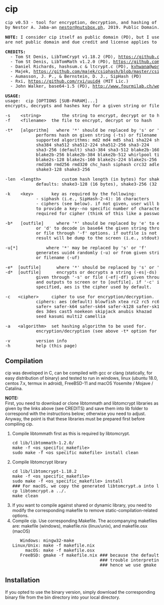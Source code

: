 # cip
<pre>
cip v0.53 - tool for encryption, decryption, and hashing of given string or file
by Nestor A. Jaba-an <a href="mailto:nestor@nutsbox.ph">nestor@nutsbox.ph</a>, 2019. Public Domain.

<b>NOTE:</b> I consider cip itself as public domain (PD), but I used some libraries that
are not public domain and due credit and license applies to these libraries.

<b>CREDITS:</b>
  - Tom St Denis, LibTomCrypt v1.18.2 (PD), <a href="https://github.com/libtom/libtomcrypt">https://github.com/libtom/libtomcrypt</a>
  - Tom St Denis, LibTomMath v1.2.0 (PD), <a href="https://github.com/libtom/libtommath">https://github.com/libtom/libtommath</a>
  - Daniel Richards, hashsum.c & ltcrypt.c (PD), <a href="mailto:kyhwana@world-net.co.nz">kyhwana@world-net.co.nz</a>
  - Majek, <a href="https://github.com/majek/csiphash/blob/master/csiphash.c">https://github.com/majek/csiphash/blob/master/csiphash.c</a> (MIT Lic.)
  - Aumasson, J. P., & Bernstein, D. J., SipHash (PD)
  - Rxi, <a href="https://github.com/rxi/uuid4">https://github.com/rxi/uuid4</a> (MIT Lic.)
  - John Walker, base64-1.5 (PD), <a href="http://www.fourmilab.ch/webtools/base64/index.html">http://www.fourmilab.ch/webtools/base64/index.html</a>

<b>USAGE:</b>
usage:	cip [OPTIONS [SUB-PARAM]...]
encrypts, decrypts and hashes key for a given string or file

-s    &lt;string&gt;		the string to encrypt, decrypt or to hash
-f    &lt;filename&gt;	the file to encrypt, decrypt or to hash

-t*   [algorithm]	where '*' should be replaced by 's' or 'f'
			performs hash on given string (-ts) or filename (-tf)
			supported algorithms: md2 md4 md5 sha1 sha224 sha256
			sha384 sha512 sha512-224 sha512-256 sha3-224
			sha3-256 (default) sha3-384 sha3-512 blake2b-160
			blake2b-256 blake2b-384 blake2b-512 whirlpool tiger
			blake2s-128 blake2s-160 blake2s-224 blake2s-256 rmd128
			rmd160 rmd256 rmd320 chc_hash siphash crc32 adler32
			shake3-128 shake3-256
      
-len  &lt;length&gt;		custom hash length (in bytes) for shake3-128/256.
			defaults: shake3-128 (16 bytes), shake3-256 (32 bytes)

-k    &lt;key&gt;		key as required by the following:
			- siphash (i.e., SipHash-2-4): 16 characters
			- ciphers (see below). if not given, user will be prompted
			to provide a key--no specific number of characters
			required for cipher (think of this like a password)

-b*   [outfile]		where '*' should be replaced by 'e' to encode
			or 'd' to decode in base64 the given string through '-s'
			or file through '-f' options. if outfile is not specified,
			result will be dump to the screen (i.e., stdout)

-u[*]			where '*' may be replaced by 's' or 'f'
			generates uuid4 randomly (-u) or from given string (-us)
			or filename (-uf)

-e*  [outfile]		where '*' should be replaced by 's' or 'f'
-d*  [outfile]		encrypts or decrypts a string (-es|-ds)
			given through '-s' or file (-ef|-df) given through '-f'
			and outputs to screen or to [outfile]. if '-c' is not
			specified, aes is the cipher used by default.

-c   &lt;cipher&gt;		cipher to use for encryption/decryption.
			ciphers: aes (default) blowfish xtea rc2 rc5 rc6 twofish
			safer+ safer-k64 safer-sk64 safer-k128 safer-sk128
			des 3des cast5 noekeon skipjack anubis khazad
			seed kasumi multi2 camellia

-a   &lt;algorithm&gt;	set hashing algorithm to be used for.
			encryption/decryption (see above -t* option for list)

-v			version info
-h			help (this page)
</pre>
## Compilation
cip was developed in C, can be compiled with gcc or clang (statically, for easy distribution of binary) and tested to run in windows, linux (ubuntu 18.0, centos 7.x, termux in adroid), FreeBSD-11 and macOS Yosemite / Mojave / Catalina.
<p><b>NOTE:</b><br>
First, you need to download or clone libtommath and libtomcrypt libraries as given by the links above (see CREDITS) and save them into lib folder to correspond with the instructions below; otherwise you need to adjust. Anyway, the point is that these libraries must be prepared first before compiling cip.
</p>
<ol>
<li>Compile libtommath first as this is required by libtomcrypt.
<pre>
cd lib/libtommath-1.2.0/
make -f &lt;os_specific_makefile&gt;
sudo make -f &lt;os_specific_makefile&gt; install clean
</pre>
</li>
<li>Compile libtomcrypt library
<pre>
cd lib/libtomcrypt-1.18.2
make -f &lt;os_specific_makefile&gt;
sudo make -f &lt;os_specific_makefile&gt; install
### For macOS, we copy the generated libtomcrypt.a into lib folder for ease of static compilation
cp libtomcrypt.a ../.
make clean
</pre>
</li>
<li>If you want to compile against shared or dynamic library, you need to modify the corresponding makefile to remove static-compilation-related options.
</li>
<li>Compile cip. Use corresponding Makefile. The accompanying makefiles are: makefile (windows), makefile.nix (linux/unix), and makefile.osx (macOS)
<pre>
   Windows: mingw32-make
Linux/Unix: make -f makefile.nix
     macOS: make -f makefile.osx
   FreeBSD: gmake -f makefile.nix ### because the default make utility in freeBSD has 
                                  ### trouble interpreting our makefile
                                  ### hence we use gmake instead.
</pre>
</li>
</ol>

## Installation
If you opted to use the binary version, simply download the corresponding binary file from the bin directory into your local directory.
